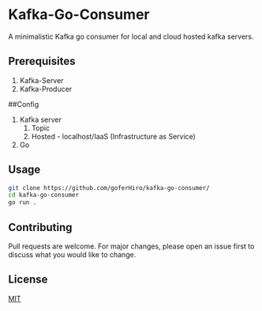 # Kafka-Go-Consumer

A minimalistic Kafka go consumer for  local and cloud hosted kafka servers.

## Prerequisites

1. Kafka-Server 
2. Kafka-Producer

##Config

1. Kafka server 
    1. Topic 
    2. Hosted - localhost/IaaS (Infrastructure as Service)
2. Go 

## Usage

```bash
git clone https://github.com/goferHiro/kafka-go-consumer/
cd kafka-go-consumer
go run .

```

## Contributing
Pull requests are welcome. For major changes, please open an issue first to discuss what you would like to change.

## License
[MIT](https://choosealicense.com/licenses/mit/)
